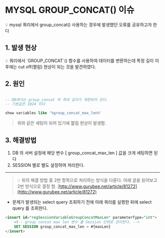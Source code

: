 # MYSQL GROUP_CONCAT() 이슈

<aside>
💡 mysql 쿼리에서 group_concat() 사용하는 경우에 발생했던 오류를 공유하고자 한다

</aside>

## 1. 발생 현상

<aside>
💡 쿼리에서 `GROUP_CONCAT`() 함수를 사용하여 데이터를 변환하는데 특정 길이 이후에는
cut off(짤림) 현상이 되는 것을 발견하였다.

</aside>

## 2. 원인

```sql

-- DB에서는 group_concat 의 최대 길이가 제한되어 있다.
-- 기본값은 1024 이다 

show variables like '%group_concat_max_len%'

```

> 위와 같은 세팅이 되어 있기에 짧림 현상이 발생함.
> 

## 3. 해결방법

1. DB 의 서버 설정에 해당 변수 [ group_concat_max_len ] 값을 크게 세팅하면 된다
2. SESSION 별로 별도 설정하여 처리한다. 

---

> 💡 위의 해결 방법 중 2번 항목으로 처리하는 방식을 다룬다.  아래 글을 읽어보고 2번 방식으로 결정 함.
> [http://www.gurubee.net/article/81272](http://www.gurubee.net/article/81272)

- 문제가 발생되는 select query 조회하기 전에 아래 쿼리를 실행한 뒤에 select query 를 조회한다.

```sql
<insert id="regSessionVariableGroupConcatMaxLen" parameterType="int">
	<!-- group concat max len 변수 를 Session 단위로 관리한다. -->
	SET SESSION group_concat_max_len = #{maxLen}
</insert>
```